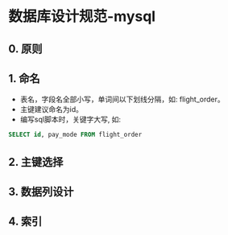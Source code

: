 # 数据库设计规范-mysql

## 0. 原则

## 1. 命名

- 表名，字段名全部小写，单词间以下划线分隔，如: flight_order。
- 主键建议命名为id。
- 编写sql脚本时，关键字大写, 如:

```sql
SELECT id, pay_mode FROM flight_order
```

## 2. 主键选择

## 3. 数据列设计

## 4. 索引

